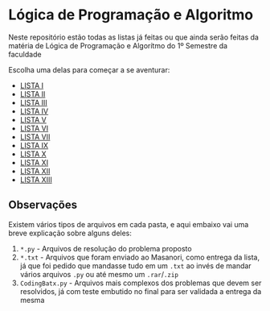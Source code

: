 # Lógica de Programação e Algoritmo
Neste repositório estão todas as listas já feitas ou que ainda serão feitas da matéria de Lógica de Programação e Algorítmo do 1º Semestre da faculdade

Escolha uma delas para começar a se aventurar:

- <a href="https://github.com/pedroansdev/Logica-de-Programacao-e-Algoritmo/tree/main/Lista%201%20-%20Python">LISTA I</a>
- <a href="https://github.com/pedroansdev/Logica-de-Programacao-e-Algoritmo/tree/main/Lista%202%20-%20Python">LISTA II</a>
- <a href="https://github.com/pedroansdev/Logica-de-Programacao-e-Algoritmo/tree/main/Lista%203%20-%20Python">LISTA III</a>
- <a href="https://github.com/pedroansdev/Logica-de-Programacao-e-Algoritmo/tree/main/Lista%204%20-%20Python">LISTA IV</a>
- <a href="https://github.com/pedroansdev/Logica-de-Programacao-e-Algoritmo/tree/main/Lista%205%20-%20Python">LISTA V</a>
- <a href="https://github.com/pedroansdev/Logica-de-Programacao-e-Algoritmo/tree/main/Lista%206%20-%20Python">LISTA VI</a>
- <a href="https://github.com/pedroansdev/Logica-de-Programacao-e-Algoritmo/tree/main/Lista%207%20-%20Python">LISTA VII</a>
- <a href="https://github.com/pedroansdev/Logica-de-Programacao-e-Algoritmo/tree/main/Lista%209%20-%20Python">LISTA IX</a>
- <a href="https://github.com/pedroansdev/Logica-de-Programacao-e-Algoritmo/tree/main/Lista%2010%20-%20Python">LISTA X<a>
- <a href="https://github.com/pedroansdev/Logica-de-Programacao-e-Algoritmo/tree/main/Lista%2011%20-%20Python">LISTA XI<a>
- <a href="https://github.com/pedroansdev/Logica-de-Programacao-e-Algoritmo/tree/main/Lista%2012%20-%20Python">LISTA XII</a>
- <a href="https://github.com/pedroansdev/Logica-de-Programacao-e-Algoritmo/tree/main/Lista%2013%20-%20Python">LISTA XIII</a>

## Observações

Existem vários tipos de arquivos em cada pasta, e aqui embaixo vai uma breve explicação sobre alguns deles:

1. ```*.py``` - Arquivos de resolução do problema proposto
2. ```*.txt``` - Arquivos que foram enviado ao Masanori, como entrega da lista, já que foi pedido que mandasse tudo em um ```.txt``` ao invés de mandar vários arquivos ```.py``` ou até mesmo um ```.rar```/```.zip```
3. ```CodingBatx.py``` - Arquivos mais complexos dos problemas que devem ser resolvidos, já com teste embutido no final para ser validada a entrega da mesma
